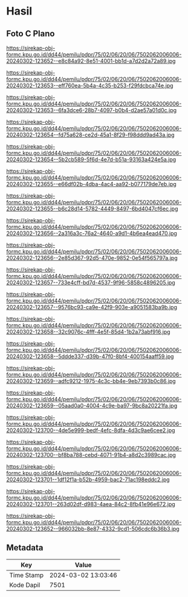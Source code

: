 # Hasil

## Foto C Plano

https://sirekap-obj-formc.kpu.go.id/dd44/pemilu/pdpr/75/02/06/20/06/7502062006006-20240302-123652--e8c84a92-8e51-4001-bb1d-a7d2d2a72a89.jpg

https://sirekap-obj-formc.kpu.go.id/dd44/pemilu/pdpr/75/02/06/20/06/7502062006006-20240302-123653--eff760ea-5b4a-4c35-b253-f29fdcbca74e.jpg

https://sirekap-obj-formc.kpu.go.id/dd44/pemilu/pdpr/75/02/06/20/06/7502062006006-20240302-123653--6fa3dce6-28b7-4097-b0b4-d2ae57a01d0c.jpg

https://sirekap-obj-formc.kpu.go.id/dd44/pemilu/pdpr/75/02/06/20/06/7502062006006-20240302-123654--fd75a628-ce2d-45a1-8f29-f98ddd9ad43a.jpg

https://sirekap-obj-formc.kpu.go.id/dd44/pemilu/pdpr/75/02/06/20/06/7502062006006-20240302-123654--5b2cb589-5f6d-4e7d-b51a-93163a424e5a.jpg

https://sirekap-obj-formc.kpu.go.id/dd44/pemilu/pdpr/75/02/06/20/06/7502062006006-20240302-123655--e66df02b-4dba-4ac4-aa92-b077179de7eb.jpg

https://sirekap-obj-formc.kpu.go.id/dd44/pemilu/pdpr/75/02/06/20/06/7502062006006-20240302-123655--b6c28d14-5782-4449-8497-6bd4047cf6ec.jpg

https://sirekap-obj-formc.kpu.go.id/dd44/pemilu/pdpr/75/02/06/20/06/7502062006006-20240302-123656--2a316a3c-76a2-4640-a9d1-4b6ea4ead470.jpg

https://sirekap-obj-formc.kpu.go.id/dd44/pemilu/pdpr/75/02/06/20/06/7502062006006-20240302-123656--2e85d367-92d5-470e-9852-0e54f565797a.jpg

https://sirekap-obj-formc.kpu.go.id/dd44/pemilu/pdpr/75/02/06/20/06/7502062006006-20240302-123657--733e4cff-bd7d-4537-9f96-5858c4896205.jpg

https://sirekap-obj-formc.kpu.go.id/dd44/pemilu/pdpr/75/02/06/20/06/7502062006006-20240302-123657--9576bc93-ca9e-42f9-903e-a9051583ba9b.jpg

https://sirekap-obj-formc.kpu.go.id/dd44/pemilu/pdpr/75/02/06/20/06/7502062006006-20240302-123658--32c9076c-4fff-4e5f-85d4-1b2a73abf916.jpg

https://sirekap-obj-formc.kpu.go.id/dd44/pemilu/pdpr/75/02/06/20/06/7502062006006-20240302-123658--5ddde337-d39b-47f0-8bf4-400154aaff59.jpg

https://sirekap-obj-formc.kpu.go.id/dd44/pemilu/pdpr/75/02/06/20/06/7502062006006-20240302-123659--adfc9212-1975-4c3c-bb4e-9eb7393b0c86.jpg

https://sirekap-obj-formc.kpu.go.id/dd44/pemilu/pdpr/75/02/06/20/06/7502062006006-20240302-123659--05aad0a0-4004-4c9e-ba97-9bc8a20221fa.jpg

https://sirekap-obj-formc.kpu.go.id/dd44/pemilu/pdpr/75/02/06/20/06/7502062006006-20240302-123700--4de5e999-bedf-4efc-8dfa-4d3c9ae6cee2.jpg

https://sirekap-obj-formc.kpu.go.id/dd44/pemilu/pdpr/75/02/06/20/06/7502062006006-20240302-123700--bf8ba788-cebd-4071-91b4-a8d2c3989cac.jpg

https://sirekap-obj-formc.kpu.go.id/dd44/pemilu/pdpr/75/02/06/20/06/7502062006006-20240302-123701--1df12f1a-b52b-4959-bac2-71ac198eddc2.jpg

https://sirekap-obj-formc.kpu.go.id/dd44/pemilu/pdpr/75/02/06/20/06/7502062006006-20240302-123701--263d02df-d983-4aea-84c2-8fb41e96e672.jpg

https://sirekap-obj-formc.kpu.go.id/dd44/pemilu/pdpr/75/02/06/20/06/7502062006006-20240302-123652--966032bb-8e87-4332-9cd1-506cdc6b36b3.jpg


## Metadata

| Key        | Value               |
| ---------- | ------------------- |
| Time Stamp | 2024-03-02 13:03:46 |
| Kode Dapil | 7501                |



